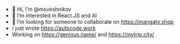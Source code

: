 - 👋 Hi, I’m @msveshnikov
- 👀 I’m interested in React.JS and AI
- 💞️ I’m looking for someone to collaborate on https://mangatv.shop
- I just wrote https://autocode.work
- Working on https://genious.name/ and https://mytrip.city/

<!---
msveshnikov/msveshnikov is a ✨ special ✨ repository because its `README.md` (this file) appears on your GitHub profile.
You can click the Preview link to take a look at your changes.
--->
